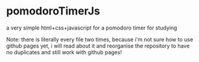 # pomodoroTimerJs
a very simple html+css+javascript for a pomodoro timer for studying

Note: there is literally every file two times, because i'm not sure how to use github pages yet, i will read about it and reorganise the repository to have no duplicates and still work with github pages!
